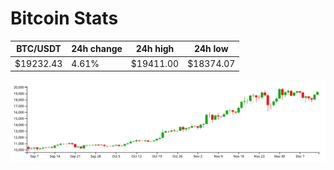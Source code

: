 # Bitcoin Stats

BTC/USDT|24h change|24h high|24h low|
|---|---|---|---|
|$19232.43|4.61%|$19411.00|$18374.07|

<img src="./chart.svg">
